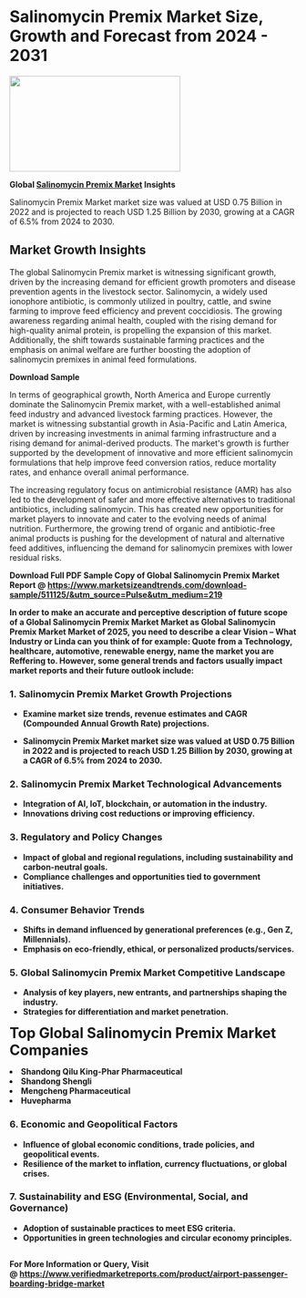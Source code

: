 <H1>Salinomycin Premix Market Size, Growth and Forecast from 2024 - 2031</H1><img class="aligncenter size-medium wp-image-584254" src="https://thirdeyenews.in/wp-content/uploads/2024/09/Global-Market-Research-300x168.jpeg" alt="" width="300" height="168" /><p><strong>Global&nbsp;<a href="https://www.marketsizeandtrends.com/download-sample/511125/&amp;utm_source=Pulse&amp;utm_medium=219">Salinomycin Premix Market</a> Insights</strong></p><p>Salinomycin Premix Market market size was valued at USD 0.75 Billion in 2022 and is projected to reach USD 1.25 Billion by 2030, growing at a CAGR of 6.5% from 2024 to 2030.</p><p><h2>Market Growth Insights</h2> <p>The global Salinomycin Premix market is witnessing significant growth, driven by the increasing demand for efficient growth promoters and disease prevention agents in the livestock sector. Salinomycin, a widely used ionophore antibiotic, is commonly utilized in poultry, cattle, and swine farming to improve feed efficiency and prevent coccidiosis. The growing awareness regarding animal health, coupled with the rising demand for high-quality animal protein, is propelling the expansion of this market. Additionally, the shift towards sustainable farming practices and the emphasis on animal welfare are further boosting the adoption of salinomycin premixes in animal feed formulations.</p> <p><strong>Download Sample</strong></p> <p>In terms of geographical growth, North America and Europe currently dominate the Salinomycin Premix market, with a well-established animal feed industry and advanced livestock farming practices. However, the market is witnessing substantial growth in Asia-Pacific and Latin America, driven by increasing investments in animal farming infrastructure and a rising demand for animal-derived products. The market's growth is further supported by the development of innovative and more efficient salinomycin formulations that help improve feed conversion ratios, reduce mortality rates, and enhance overall animal performance.</p> <p>The increasing regulatory focus on antimicrobial resistance (AMR) has also led to the development of safer and more effective alternatives to traditional antibiotics, including salinomycin. This has created new opportunities for market players to innovate and cater to the evolving needs of animal nutrition. Furthermore, the growing trend of organic and antibiotic-free animal products is pushing for the development of natural and alternative feed additives, influencing the demand for salinomycin premixes with lower residual risks.</p> <p><strong></p><p><span class=""><strong>Download Full PDF Sample Copy of Global Salinomycin Premix Market Report</strong> @ <a href="https://www.marketsizeandtrends.com/download-sample/511125/&amp;utm_source=Pulse&amp;utm_medium=219" target="_blank">https://www.marketsizeandtrends.com/download-sample/511125/&amp;utm_source=Pulse&amp;utm_medium=219</a></span></p><p>In order to make an accurate and perceptive description of future scope of a Global&nbsp;Salinomycin Premix Market Market as Global&nbsp;Salinomycin Premix Market Market of 2025, you need to describe a clear Vision &ndash; What Industry or Linda can you think of for example: Quote from a Technology, healthcare, automotive, renewable energy, name the market you are Reffering to. However, some general trends and factors usually impact market reports and their future outlook include:</p><h3>1.&nbsp;<strong>Salinomycin Premix Market Growth Projections</strong></h3><ul><li>Examine market size trends, revenue estimates and CAGR (Compounded Annual Growth Rate) projections.</li><li><p>Salinomycin Premix Market market size was valued at USD 0.75 Billion in 2022 and is projected to reach USD 1.25 Billion by 2030, growing at a CAGR of 6.5% from 2024 to 2030.</p></li></ul><h3>2.&nbsp;<strong>Salinomycin Premix Market Technological Advancements</strong></h3><ul><li>Integration of AI, IoT, blockchain, or automation in the industry.</li><li>Innovations driving cost reductions or improving efficiency.</li></ul><h3>3.&nbsp;<strong>Regulatory and Policy Changes</strong></h3><ul><li>Impact of global and regional regulations, including sustainability and carbon-neutral goals.</li><li>Compliance challenges and opportunities tied to government initiatives.</li></ul><h3>4.&nbsp;<strong>Consumer Behavior Trends</strong></h3><ul><li>Shifts in demand influenced by generational preferences (e.g., Gen Z, Millennials).</li><li>Emphasis on eco-friendly, ethical, or personalized products/services.</li></ul><h3>5.&nbsp;<strong>Global Salinomycin Premix Market Competitive Landscape</strong></h3><ul><li>Analysis of key players, new entrants, and partnerships shaping the industry.</li><li>Strategies for differentiation and market penetration.</li></ul><p data-pm-slice="1 1 []"><span style="color: inherit; font-family: inherit; font-size: 25px;">Top Global Salinomycin Premix Market Companies</span></p><div class="" data-test-id=""><p><li>Shandong Qilu King-Phar Pharmaceutical</li><li> Shandong Shengli</li><li> Mengcheng Pharmaceutical</li><li> Huvepharma</li></p></div><h3>6.&nbsp;<strong>Economic and Geopolitical Factors</strong></h3><ul><li>Influence of global economic conditions, trade policies, and geopolitical events.</li><li>Resilience of the market to inflation, currency fluctuations, or global crises.</li></ul><h3>7.&nbsp;<strong>Sustainability and ESG (Environmental, Social, and Governance)</strong></h3><ul><li>Adoption of sustainable practices to meet ESG criteria.</li><li>Opportunities in green technologies and circular economy principles.</li></ul><h2><strong style="font-size: 14px;">For More Information or Query, Visit @&nbsp;</strong><a style="background-color: #ffffff; font-size: 14px;" href="https://www.marketsizeandtrends.com/report/salinomycin-premix-market/" target="_blank">https://www.verifiedmarketreports.com/product/airport-passenger-boarding-bridge-market</a></h2>
